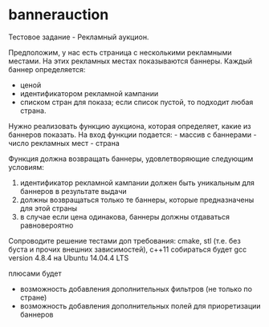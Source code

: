 # bannerauction
Тестовое задание - Рекламный аукцион.

Предположим, у нас есть страница с несколькими рекламными местами.
На этих рекламных местах показываются баннеры.
Каждый баннер определяется:
   - ценой
   - идентификатором рекламной кампании
   - списком стран для показа; если список пустой, то подходит любая страна.

Нужно реализовать функцию аукциона, которая определяет, какие из баннеров показать.
На вход функции подается:
     - массив с баннерами
     - число рекламных мест
     - страна

Функция должна возвращать баннеры, удовлетворяющие следующим условиям:
1) идентификатор рекламной кампании должен быть уникальным для баннеров в результате выдачи
2) должны возвращаться только те баннеры, которые предназначены для этой страны
3) в случае если цена одинакова, баннеры должны отдаваться равновероятно

Cопроводите решение тестами
доп требования: cmake, stl (т.е. без буста и прочих внешних зависимостей), c++11 собираться будет gcc version 4.8.4 на Ubuntu 14.04.4 LTS

плюсами будет
* возможность добавления дополнительных фильтров (не только по стране)
* возможность добавления дополнительных полей для приоретизации баннеров
